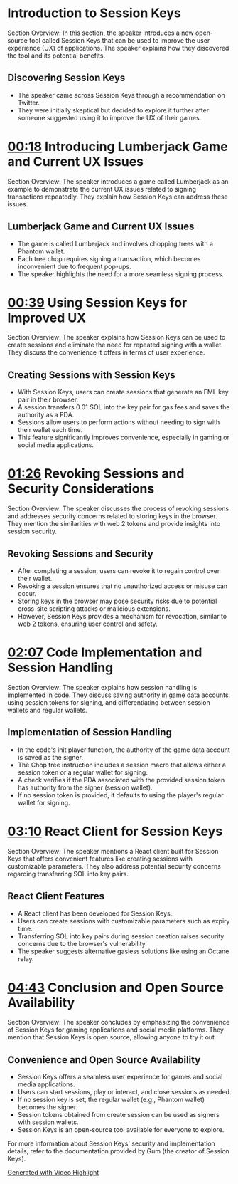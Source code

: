# [](https://youtu.be/oKvWZoybv7Y?t=0) Introduction to Session Keys

Section Overview: In this section, the speaker introduces a new open-source tool called Session Keys that can be used to improve the user experience (UX) of applications. The speaker explains how they discovered the tool and its potential benefits.

## Discovering Session Keys
- The speaker came across Session Keys through a recommendation on Twitter.
- They were initially skeptical but decided to explore it further after someone suggested using it to improve the UX of their games.

# [00:18](https://youtu.be/oKvWZoybv7Y?t=18) Introducing Lumberjack Game and Current UX Issues

Section Overview: The speaker introduces a game called Lumberjack as an example to demonstrate the current UX issues related to signing transactions repeatedly. They explain how Session Keys can address these issues.

## Lumberjack Game and Current UX Issues
- The game is called Lumberjack and involves chopping trees with a Phantom wallet.
- Each tree chop requires signing a transaction, which becomes inconvenient due to frequent pop-ups.
- The speaker highlights the need for a more seamless signing process.

# [00:39](https://youtu.be/oKvWZoybv7Y?t=39) Using Session Keys for Improved UX

Section Overview: The speaker explains how Session Keys can be used to create sessions and eliminate the need for repeated signing with a wallet. They discuss the convenience it offers in terms of user experience.

## Creating Sessions with Session Keys
- With Session Keys, users can create sessions that generate an FML key pair in their browser.
- A session transfers 0.01 SOL into the key pair for gas fees and saves the authority as a PDA.
- Sessions allow users to perform actions without needing to sign with their wallet each time.
- This feature significantly improves convenience, especially in gaming or social media applications.

# [01:26](https://youtu.be/oKvWZoybv7Y?t=86) Revoking Sessions and Security Considerations

Section Overview: The speaker discusses the process of revoking sessions and addresses security concerns related to storing keys in the browser. They mention the similarities with web 2 tokens and provide insights into session security.

## Revoking Sessions and Security
- After completing a session, users can revoke it to regain control over their wallet.
- Revoking a session ensures that no unauthorized access or misuse can occur.
- Storing keys in the browser may pose security risks due to potential cross-site scripting attacks or malicious extensions.
- However, Session Keys provides a mechanism for revocation, similar to web 2 tokens, ensuring user control and safety.

# [02:07](https://youtu.be/oKvWZoybv7Y?t=127) Code Implementation and Session Handling

Section Overview: The speaker explains how session handling is implemented in code. They discuss saving authority in game data accounts, using session tokens for signing, and differentiating between session wallets and regular wallets.

## Implementation of Session Handling
- In the code's init player function, the authority of the game data account is saved as the signer.
- The Chop tree instruction includes a session macro that allows either a session token or a regular wallet for signing.
- A check verifies if the PDA associated with the provided session token has authority from the signer (session wallet).
- If no session token is provided, it defaults to using the player's regular wallet for signing.

# [03:10](https://youtu.be/oKvWZoybv7Y?t=190) React Client for Session Keys

Section Overview: The speaker mentions a React client built for Session Keys that offers convenient features like creating sessions with customizable parameters. They also address potential security concerns regarding transferring SOL into key pairs.

## React Client Features
- A React client has been developed for Session Keys.
- Users can create sessions with customizable parameters such as expiry time.
- Transferring SOL into key pairs during session creation raises security concerns due to the browser's vulnerability.
- The speaker suggests alternative gasless solutions like using an Octane relay.

# [04:43](https://youtu.be/oKvWZoybv7Y?t=283) Conclusion and Open Source Availability

Section Overview: The speaker concludes by emphasizing the convenience of Session Keys for gaming applications and social media platforms. They mention that Session Keys is open source, allowing anyone to try it out.

## Convenience and Open Source Availability
- Session Keys offers a seamless user experience for games and social media applications.
- Users can start sessions, play or interact, and close sessions as needed.
- If no session key is set, the regular wallet (e.g., Phantom wallet) becomes the signer.
- Session tokens obtained from create session can be used as signers with session wallets.
- Session Keys is an open-source tool available for everyone to explore.

For more information about Session Keys' security and implementation details, refer to the documentation provided by Gum (the creator of Session Keys).

[Generated with Video Highlight](https://videohighlight.com/video/summary/oKvWZoybv7Y)